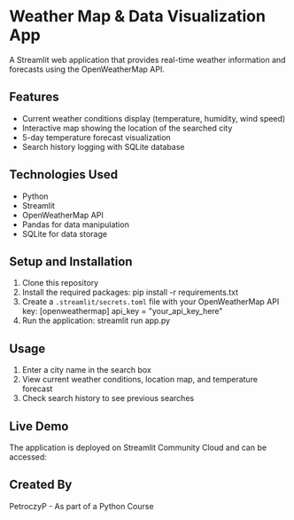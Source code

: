 # Weather Map & Data Visualization App

A Streamlit web application that provides real-time weather information and forecasts using the OpenWeatherMap API.

## Features

- Current weather conditions display (temperature, humidity, wind speed)
- Interactive map showing the location of the searched city
- 5-day temperature forecast visualization
- Search history logging with SQLite database

## Technologies Used

- Python
- Streamlit
- OpenWeatherMap API
- Pandas for data manipulation
- SQLite for data storage

## Setup and Installation

1. Clone this repository
2. Install the required packages:
   pip install -r requirements.txt
3. Create a `.streamlit/secrets.toml` file with your OpenWeatherMap API key:
   [openweathermap]
   api_key = "your_api_key_here"
4. Run the application:
   streamlit run app.py

## Usage

1. Enter a city name in the search box
2. View current weather conditions, location map, and temperature forecast
3. Check search history to see previous searches

## Live Demo

The application is deployed on Streamlit Community Cloud and can be accessed: [<to-be-added>](https://weather-app-rbtdreams-pp.streamlit.app/)

## Created By

PetroczyP - As part of a Python Course
